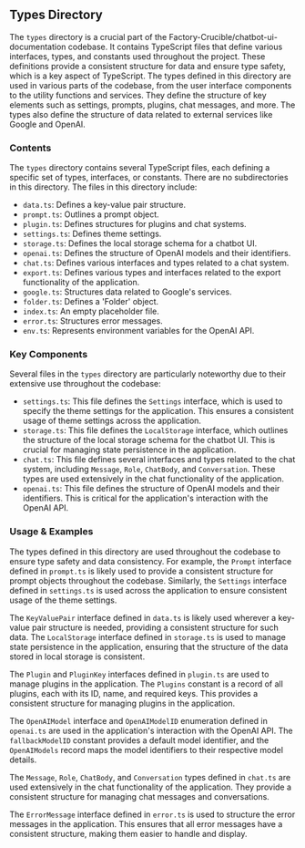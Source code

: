 
## Types Directory

The `types` directory is a crucial part of the Factory-Crucible/chatbot-ui-documentation codebase. It contains TypeScript files that define various interfaces, types, and constants used throughout the project. These definitions provide a consistent structure for data and ensure type safety, which is a key aspect of TypeScript. The types defined in this directory are used in various parts of the codebase, from the user interface components to the utility functions and services. They define the structure of key elements such as settings, prompts, plugins, chat messages, and more. The types also define the structure of data related to external services like Google and OpenAI.

### Contents

The `types` directory contains several TypeScript files, each defining a specific set of types, interfaces, or constants. There are no subdirectories in this directory. The files in this directory include:

- `data.ts`: Defines a key-value pair structure.
- `prompt.ts`: Outlines a prompt object.
- `plugin.ts`: Defines structures for plugins and chat systems.
- `settings.ts`: Defines theme settings.
- `storage.ts`: Defines the local storage schema for a chatbot UI.
- `openai.ts`: Defines the structure of OpenAI models and their identifiers.
- `chat.ts`: Defines various interfaces and types related to a chat system.
- `export.ts`: Defines various types and interfaces related to the export functionality of the application.
- `google.ts`: Structures data related to Google's services.
- `folder.ts`: Defines a 'Folder' object.
- `index.ts`: An empty placeholder file.
- `error.ts`: Structures error messages.
- `env.ts`: Represents environment variables for the OpenAI API.

### Key Components

Several files in the `types` directory are particularly noteworthy due to their extensive use throughout the codebase:

- `settings.ts`: This file defines the `Settings` interface, which is used to specify the theme settings for the application. This ensures a consistent usage of theme settings across the application.
- `storage.ts`: This file defines the `LocalStorage` interface, which outlines the structure of the local storage schema for the chatbot UI. This is crucial for managing state persistence in the application.
- `chat.ts`: This file defines several interfaces and types related to the chat system, including `Message`, `Role`, `ChatBody`, and `Conversation`. These types are used extensively in the chat functionality of the application.
- `openai.ts`: This file defines the structure of OpenAI models and their identifiers. This is critical for the application's interaction with the OpenAI API.

### Usage & Examples

The types defined in this directory are used throughout the codebase to ensure type safety and data consistency. For example, the `Prompt` interface defined in `prompt.ts` is likely used to provide a consistent structure for prompt objects throughout the codebase. Similarly, the `Settings` interface defined in `settings.ts` is used across the application to ensure consistent usage of the theme settings.

The `KeyValuePair` interface defined in `data.ts` is likely used wherever a key-value pair structure is needed, providing a consistent structure for such data. The `LocalStorage` interface defined in `storage.ts` is used to manage state persistence in the application, ensuring that the structure of the data stored in local storage is consistent.

The `Plugin` and `PluginKey` interfaces defined in `plugin.ts` are used to manage plugins in the application. The `Plugins` constant is a record of all plugins, each with its ID, name, and required keys. This provides a consistent structure for managing plugins in the application.

The `OpenAIModel` interface and `OpenAIModelID` enumeration defined in `openai.ts` are used in the application's interaction with the OpenAI API. The `fallbackModelID` constant provides a default model identifier, and the `OpenAIModels` record maps the model identifiers to their respective model details.

The `Message`, `Role`, `ChatBody`, and `Conversation` types defined in `chat.ts` are used extensively in the chat functionality of the application. They provide a consistent structure for managing chat messages and conversations.

The `ErrorMessage` interface defined in `error.ts` is used to structure the error messages in the application. This ensures that all error messages have a consistent structure, making them easier to handle and display.
